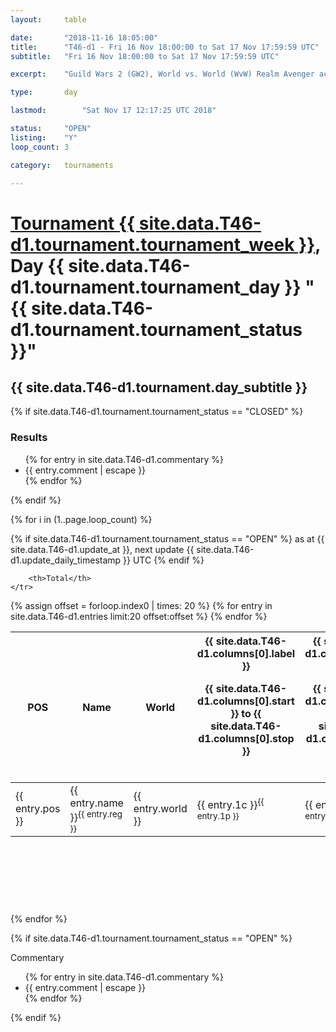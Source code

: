 ```yaml
---
layout: 	table

date: 		"2018-11-16 18:05:00"
title: 		"T46-d1 - Fri 16 Nov 18:00:00 to Sat 17 Nov 17:59:59 UTC"
subtitle: 	"Fri 16 Nov 18:00:00 to Sat 17 Nov 17:59:59 UTC"

excerpt:    "Guild Wars 2 (GW2), World vs. World (WvW) Realm Avenger achivement Tournament. \"Every Kill Counts\""

type:       day

lastmod: 		"Sat Nov 17 12:17:25 UTC 2018"

status:     "OPEN"
listing:    "Y"
loop_count: 3

category: 	tournaments

---
```

<div class="table_header">
    <h1><a href="{{ site.data.T46-d1.tournament.week_url }}">Tournament {{ site.data.T46-d1.tournament.tournament_week }}</a>, Day {{ site.data.T46-d1.tournament.tournament_day }} "{{ site.data.T46-d1.tournament.tournament_status }}"</h1>
    <h2>{{ site.data.T46-d1.tournament.day_subtitle }}</h2> 
</div>

{% if site.data.T46-d1.tournament.tournament_status == "CLOSED" %} 
<div class="commentary">
  <h3>Results</h3>
  <ul>
    {% for entry in site.data.T46-d1.commentary %}
    <li class="commentary_list">{{ entry.comment | escape }}</li>
    {% endfor %}
  </ul>
</div>
{% endif %}


{% for i in (1..page.loop_count) %}

{% if site.data.T46-d1.tournament.tournament_status == "OPEN" %} 
<span class="table_nextupdate">as at {{ site.data.T46-d1.update_at }}, next update {{ site.data.T46-d1.update_daily_timestamp }} UTC</span> 
{% endif %}

<table class="day_table">
  <colgroup>
    <col style="width:18px">
    <col style="width:55px">
    <col style="width:55px">
    <col style="width:12px">
    <col style="width:12px">
    <col style="width:12px">
    <col style="width:12px">
    <col style="width:12px">
    <col style="width:12px">
    <col style="width:12px">
    <col style="width:12px">
    <col style="width:12px">
    <col style="width:12px">
    <col style="width:12px">
    <col style="width:12px">
    <col style="width:12px">
    <col style="width:12px">
    <col style="width:12px">
    <col style="width:12px">
    <col style="width:12px">
    <col style="width:12px">
    <col style="width:12px">
    <col style="width:12px">
    <col style="width:12px">
    <col style="width:12px">
    <col style="width:12px">
    <col style="width:12px">
    <col style="width:18px">
  </colgroup>  
  <thead>
    <tr>
        <th>POS</th>
        <th class="AlignLeft">Name</th>
        <th class="AlignLeft">World</th>

<th><div class="label">{{ site.data.T46-d1.columns[0].label }}<p class="onhover">{{ site.data.T46-d1.columns[0].start }} to {{ site.data.T46-d1.columns[0].stop }}</p></div>​</th>
<th><div class="label">{{ site.data.T46-d1.columns[1].label }}<p class="onhover">{{ site.data.T46-d1.columns[1].start }} to {{ site.data.T46-d1.columns[1].stop }}</p></div>​</th>
<th><div class="label">{{ site.data.T46-d1.columns[2].label }}<p class="onhover">{{ site.data.T46-d1.columns[2].start }} to {{ site.data.T46-d1.columns[2].stop }}</p></div>​</th>
<th><div class="label">{{ site.data.T46-d1.columns[3].label }}<p class="onhover">{{ site.data.T46-d1.columns[3].start }} to {{ site.data.T46-d1.columns[3].stop }}</p></div>​</th>
<th><div class="label">{{ site.data.T46-d1.columns[4].label }}<p class="onhover">{{ site.data.T46-d1.columns[4].start }} to {{ site.data.T46-d1.columns[4].stop }}</p></div>​</th>
<th><div class="label">{{ site.data.T46-d1.columns[5].label }}<p class="onhover">{{ site.data.T46-d1.columns[5].start }} to {{ site.data.T46-d1.columns[5].stop }}</p></div>​</th>
<th><div class="label">{{ site.data.T46-d1.columns[6].label }}<p class="onhover">{{ site.data.T46-d1.columns[6].start }} to {{ site.data.T46-d1.columns[6].stop }}</p></div>​</th>
<th><div class="label">{{ site.data.T46-d1.columns[7].label }}<p class="onhover">{{ site.data.T46-d1.columns[7].start }} to {{ site.data.T46-d1.columns[7].stop }}</p></div>​</th>
<th><div class="label">{{ site.data.T46-d1.columns[8].label }}<p class="onhover">{{ site.data.T46-d1.columns[8].start }} to {{ site.data.T46-d1.columns[8].stop }}</p></div>​</th>
<th><div class="label">{{ site.data.T46-d1.columns[9].label }}<p class="onhover">{{ site.data.T46-d1.columns[9].start }} to {{ site.data.T46-d1.columns[9].stop }}</p></div>​</th>
<th><div class="label">{{ site.data.T46-d1.columns[10].label }}<p class="onhover">{{ site.data.T46-d1.columns[10].start }} to {{ site.data.T46-d1.columns[10].stop }}</p></div>​</th>

<th><div class="label">{{ site.data.T46-d1.columns[11].label }}<p class="onhover">{{ site.data.T46-d1.columns[11].start }} to {{ site.data.T46-d1.columns[11].stop }}</p></div>​</th>
<th><div class="label">{{ site.data.T46-d1.columns[12].label }}<p class="onhover">{{ site.data.T46-d1.columns[12].start }} to {{ site.data.T46-d1.columns[12].stop }}</p></div>​</th>
<th><div class="label">{{ site.data.T46-d1.columns[13].label }}<p class="onhover">{{ site.data.T46-d1.columns[13].start }} to {{ site.data.T46-d1.columns[13].stop }}</p></div>​</th>
<th><div class="label">{{ site.data.T46-d1.columns[14].label }}<p class="onhover">{{ site.data.T46-d1.columns[14].start }} to {{ site.data.T46-d1.columns[14].stop }}</p></div>​</th>
<th><div class="label">{{ site.data.T46-d1.columns[15].label }}<p class="onhover">{{ site.data.T46-d1.columns[15].start }} to {{ site.data.T46-d1.columns[15].stop }}</p></div>​</th>
<th><div class="label">{{ site.data.T46-d1.columns[16].label }}<p class="onhover">{{ site.data.T46-d1.columns[16].start }} to {{ site.data.T46-d1.columns[16].stop }}</p></div>​</th>
<th><div class="label">{{ site.data.T46-d1.columns[17].label }}<p class="onhover">{{ site.data.T46-d1.columns[17].start }} to {{ site.data.T46-d1.columns[17].stop }}</p></div>​</th>
<th><div class="label">{{ site.data.T46-d1.columns[18].label }}<p class="onhover">{{ site.data.T46-d1.columns[18].start }} to {{ site.data.T46-d1.columns[18].stop }}</p></div>​</th>
<th><div class="label">{{ site.data.T46-d1.columns[19].label }}<p class="onhover">{{ site.data.T46-d1.columns[19].start }} to {{ site.data.T46-d1.columns[19].stop }}</p></div>​</th>
<th><div class="label">{{ site.data.T46-d1.columns[20].label }}<p class="onhover">{{ site.data.T46-d1.columns[20].start }} to {{ site.data.T46-d1.columns[20].stop }}</p></div>​</th>

<th><div class="label">{{ site.data.T46-d1.columns[21].label }}<p class="onhover">{{ site.data.T46-d1.columns[21].start }} to {{ site.data.T46-d1.columns[21].stop }}</p></div>​</th>
<th><div class="label">{{ site.data.T46-d1.columns[22].label }}<p class="onhover">{{ site.data.T46-d1.columns[22].start }} to {{ site.data.T46-d1.columns[22].stop }}</p></div>​</th>
<th><div class="label">{{ site.data.T46-d1.columns[23].label }}<p class="onhover">{{ site.data.T46-d1.columns[23].start }} to {{ site.data.T46-d1.columns[23].stop }}</p></div>​</th>

        <th>Total</th>
    </tr>
  </thead>
  {% assign offset = forloop.index0 | times: 20 %}
<tbody>
{% for entry in site.data.T46-d1.entries limit:20 offset:offset %}
  <tr>
    <td class="pl{{ entry.pos }}">{{ entry.pos }}</td>
    <td class="AlignLeft">{{ entry.name }}<sup>{{ entry.reg }}</sup></td>
    <td class="AlignLeft">{{ entry.world }}</td>
    <td class="pl{{ entry.1p }}">{{ entry.1c }}<sup>{{ entry.1p }}</sup></td>
    <td class="pl{{ entry.2p }}">{{ entry.2c }}<sup>{{ entry.2p }}</sup></td>
    <td class="pl{{ entry.3p }}">{{ entry.3c }}<sup>{{ entry.3p }}</sup></td>
    <td class="pl{{ entry.4p }}">{{ entry.4c }}<sup>{{ entry.4p }}</sup></td>
    <td class="pl{{ entry.5p }}">{{ entry.5c }}<sup>{{ entry.5p }}</sup></td>
    <td class="pl{{ entry.6p }}">{{ entry.6c }}<sup>{{ entry.6p }}</sup></td>
    <td class="pl{{ entry.7p }}">{{ entry.7c }}<sup>{{ entry.7p }}</sup></td>
    <td class="pl{{ entry.8p }}">{{ entry.8c }}<sup>{{ entry.8p }}</sup></td>
    <td class="pl{{ entry.9p }}">{{ entry.9c }}<sup>{{ entry.9p }}</sup></td>
    <td class="pl{{ entry.10p }}">{{ entry.10c }}<sup>{{ entry.10p }}</sup></td>
    <td class="pl{{ entry.11p }}">{{ entry.11c }}<sup>{{ entry.11p }}</sup></td>
    <td class="pl{{ entry.12p }}">{{ entry.12c }}<sup>{{ entry.12p }}</sup></td>
    <td class="pl{{ entry.13p }}">{{ entry.13c }}<sup>{{ entry.13p }}</sup></td>
    <td class="pl{{ entry.14p }}">{{ entry.14c }}<sup>{{ entry.14p }}</sup></td>
    <td class="pl{{ entry.15p }}">{{ entry.15c }}<sup>{{ entry.15p }}</sup></td>
    <td class="pl{{ entry.16p }}">{{ entry.16c }}<sup>{{ entry.16p }}</sup></td>
    <td class="pl{{ entry.17p }}">{{ entry.17c }}<sup>{{ entry.17p }}</sup></td>
    <td class="pl{{ entry.18p }}">{{ entry.18c }}<sup>{{ entry.18p }}</sup></td>
    <td class="pl{{ entry.19p }}">{{ entry.19c }}<sup>{{ entry.19p }}</sup></td>
    <td class="pl{{ entry.20p }}">{{ entry.20c }}<sup>{{ entry.20p }}</sup></td>
    <td class="pl{{ entry.21p }}">{{ entry.21c }}<sup>{{ entry.21p }}</sup></td>
    <td class="pl{{ entry.22p }}">{{ entry.22c }}<sup>{{ entry.22p }}</sup></td>
    <td class="pl{{ entry.23p }}">{{ entry.23c }}<sup>{{ entry.23p }}</sup></td>
    <td class="pl{{ entry.24p }}">{{ entry.24c }}<sup>{{ entry.24p }}</sup></td>
    <td>{{ entry.total }}</td>
  </tr>
{% endfor %}  
</tbody>
</table>
<div class="leaderboard">
  <script async src="//pagead2.googlesyndication.com/pagead/js/adsbygoogle.js"></script>
  <!-- 728x90 -->
  <ins class="adsbygoogle"
       style="display:inline-block;width:728px;height:90px"
       data-ad-client="ca-pub-3274917281288240"
       data-ad-slot="3870538733"></ins>
  <script>
  (adsbygoogle = window.adsbygoogle || []).push({});
  </script>    
</div>
<br />
{% endfor %}

{% if site.data.T46-d1.tournament.tournament_status == "OPEN" %} 
<div class="commentary">
  <span class="commentary_title">Commentary</span>
  <ul>
    {% for entry in site.data.T46-d1.commentary %}
    <li class="commentary_list">{{ entry.comment | escape }}</li>
    {% endfor %}
  </ul>
</div>
{% endif %}


